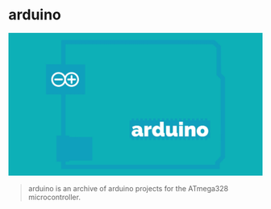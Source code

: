 # arduino

[![Preview](arduino.jpg)](https://github.com/anthonytedja/arduino)

> arduino is an archive of arduino projects for the ATmega328 microcontroller.
